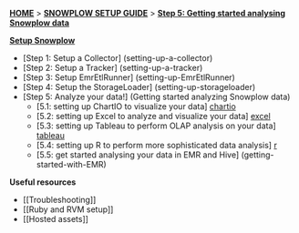 [**HOME**](Home) > [**SNOWPLOW SETUP GUIDE**](Setting-up-Snowplow) > [**Step 5: Getting started analysing Snowplow data**](Getting-started-analysing-Snowplow-data)  

[**Setup Snowplow**](Setting-up-Snowplow)  

- [Step 1: Setup a Collector] (setting-up-a-collector)  
- [Step 2: Setup a Tracker] (setting-up-a-tracker)  
- [Step 3: Setup EmrEtlRunner] (setting-up-EmrEtlRunner)  
- [Step 4: Setup the StorageLoader] (setting-up-storageloader)  
- [Step 5: Analyze your data!] (Getting started analyzing Snowplow data)  
  - [5.1: setting up ChartIO to visualize your data] [chartio]  
  - [5.2: setting up Excel to analyze and visualize your data] [excel]
  - [5.3: setting up Tableau to perform OLAP analysis on your data] [tableau]
  - [5.4: setting up R to perform more sophisticated data analysis] [r]
  - [5.5: get started analysing your data in EMR and Hive] (getting-started-with-EMR)

**Useful resources**  

- [[Troubleshooting]]  
- [[Ruby and RVM setup]]  
- [[Hosted assets]]  


[analyst-cookbook]: http://snowplowanalytics.com/analytics/index.html
[hive]: Getting-started-with-EMR
[infobright]: Getting-started-analysing-your-data-in-Infobright
[chartio]: Setting-up-ChartIO-to-visualize-Snowplow-data
[excel]: Setting-up-Excel-to-analyze-Snowplow-data
[tableau]: Setting-up-Tableau-to-analyze-your-Snowplow-data
[r]: Setting-up-R-to-perform-more-sophisticated-analysis-on-your-Snowplow-data